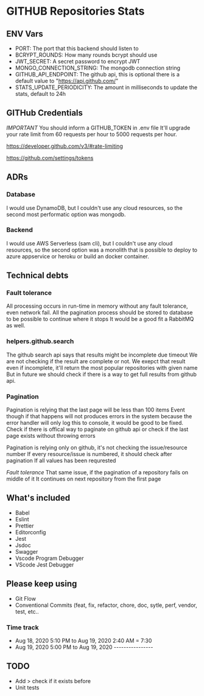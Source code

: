 # GITHUB Repositories Stats

## ENV Vars

* PORT: The port that this backend should listen to
* BCRYPT_ROUNDS: How many rounds bcrypt should use
* JWT_SECRET: A secret password to encrypt JWT
* MONGO_CONNECTION_STRING: The mongodb connection string
* GITHUB_API_ENDPOINT: The github api, this is optional there is a default value to "https://api.github.com/"
* STATS_UPDATE_PERIODICITY: The amount in milliseconds to update the stats, default to 24h

## GITHub Credentials
*IMPORTANT*
You should inform a GITHUB_TOKEN in .env file
It'll upgrade your rate limit from 60 requests per hour to 5000 requests per hour.

https://developer.github.com/v3/#rate-limiting

https://github.com/settings/tokens

## ADRs

### Database

I would use DynamoDB, but I couldn't use any cloud resources, so the second most performatic option was mongodb.

### Backend

I would use AWS Serverless (sam cli), but I couldn't use any cloud resources, so the second option was a monolith that is possible to deploy to azure appservice or heroku or build an docker container.

## Technical debts

### Fault tolerance

All processing occurs in run-time in memory without any fault tolerance, even network fail.
All the pagination process should be stored to database to be possible to continue where it stops
It would be a good fit a RabbitMQ as well.

### helpers.github.search

The github search api says that results might be incomplete due timeout
We are not checking if the result are complete or not.
We exepct that result even if incomplete, it'll return the most popular repositories with given name
But in future we should check if there is a way to get full results from github api.

### Pagination

Pagination is relying that the last page will be less than 100 items
Event though if that happens will not produces errors in the system
because the error handler will only log this to console, it would be good
to be fixed. Check if there is offical way to paginate on github api or
check if the last page exists without throwing errors

Pagination is relying only on github, it's not checking the issue/resource number
If every resource/issue is numbered, it should check after pagination
If all values has been requrested

*Fault tolerance* That same issue, if the pagination of a repository fails on middle of it
It continues on next repository from the first page

## What's included

* Babel
* Eslint
* Prettier
* Editorconfig
* Jest
* Jsdoc
* Swagger
* Vscode Program Debugger
* VScode Jest Debugger

## Please keep using

* Git Flow
* Conventional Commits (feat, fix, refactor, chore, doc, sytle, perf, vendor, test, etc..

### Time track

* Aug 18, 2020 5:10 PM  to  Aug 19, 2020 2:40 AM  =  7:30
* Aug 19, 2020 5:00 PM  to  Aug 19, 2020 ----------------

## TODO

* Add > check if it exists before
* Unit tests
